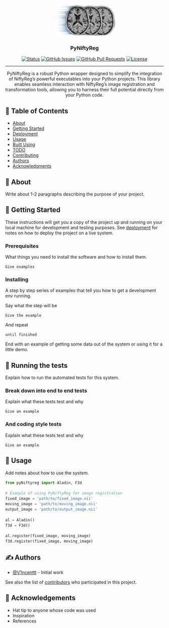 <p align="center">
  <a href="" rel="noopener">
 <img height=100px src="img/niftyreg.jpg" alt="Project logo"></a>
</p>

<h3 align="center">PyNiftyReg</h3>

<div align="center">

[![Status](https://img.shields.io/badge/status-active-success.svg)]()
[![GitHub Issues](https://img.shields.io/github/issues/kylelobo/The-Documentation-Compendium.svg)](https://github.com/kylelobo/The-Documentation-Compendium/issues)
[![GitHub Pull Requests](https://img.shields.io/github/issues-pr/kylelobo/The-Documentation-Compendium.svg)](https://github.com/kylelobo/The-Documentation-Compendium/pulls)
[![License](https://img.shields.io/badge/license-MIT-blue.svg)](/LICENSE)

</div>

---

<p align="center"> PyNiftyReg is a robust Python wrapper designed to simplify the integration of NiftyReg’s powerful executables into your Python projects. This library enables seamless interaction with NiftyReg’s image registration and transformation tools, allowing you to harness their full potential directly from your Python code.
    <br> 
</p>

## 📝 Table of Contents

- [About](#about)
- [Getting Started](#getting_started)
- [Deployment](#deployment)
- [Usage](#usage)
- [Built Using](#built_using)
- [TODO](../TODO.md)
- [Contributing](../CONTRIBUTING.md)
- [Authors](#authors)
- [Acknowledgments](#acknowledgement)

## 🧐 About <a name = "about"></a>

Write about 1-2 paragraphs describing the purpose of your project.

## 🏁 Getting Started <a name = "getting_started"></a>

These instructions will get you a copy of the project up and running on your local machine for development and testing purposes. See [deployment](#deployment) for notes on how to deploy the project on a live system.

### Prerequisites

What things you need to install the software and how to install them.

```
Give examples
```

### Installing

A step by step series of examples that tell you how to get a development env running.

Say what the step will be

```
Give the example
```

And repeat

```
until finished
```

End with an example of getting some data out of the system or using it for a little demo.

## 🔧 Running the tests <a name = "tests"></a>

Explain how to run the automated tests for this system.

### Break down into end to end tests

Explain what these tests test and why

```
Give an example
```

### And coding style tests

Explain what these tests test and why

```
Give an example
```

## 🎈 Usage <a name="usage"></a>

Add notes about how to use the system.

```python 
from pyNiftyreg import Aladin, F3d

# Example of using PyNiftyReg for image registration
fixed_image = 'path/to/fixed_image.nii'
moving_image = 'path/to/moving_image.nii'
output_image = 'path/to/output_image.nii'

al = Aladin()
f3d = F3d()

al.register(fixed_image, moving_image)
f3d.register(fixed_image, moving_image)
```

## ✍️ Authors <a name = "authors"></a>

- [@V1ncenttt](https://github.com/V1ncenttt) - Initial work

See also the list of [contributors](https://github.com/V1ncenttt/cmic_registeration/contributors) who participated in this project.

## 🎉 Acknowledgements <a name = "acknowledgement"></a>

- Hat tip to anyone whose code was used
- Inspiration
- References
